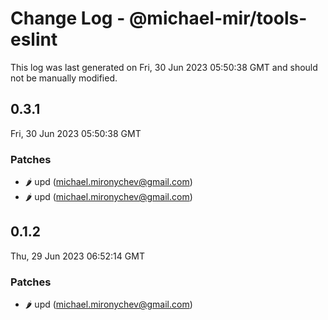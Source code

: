 # Change Log - @michael-mir/tools-eslint

This log was last generated on Fri, 30 Jun 2023 05:50:38 GMT and should not be manually modified.

<!-- Start content -->

## 0.3.1

Fri, 30 Jun 2023 05:50:38 GMT

### Patches

- :hot_pepper: upd (michael.mironychev@gmail.com)
- :hot_pepper: upd (michael.mironychev@gmail.com)

## 0.1.2

Thu, 29 Jun 2023 06:52:14 GMT

### Patches

- :hot_pepper: upd (michael.mironychev@gmail.com)
